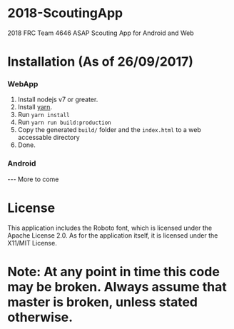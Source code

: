 # 2018-ScoutingApp
2018 FRC Team 4646 ASAP Scouting App for Android and Web

# Installation (As of 26/09/2017)
### WebApp
1. Install nodejs v7 or greater.
2. Install [yarn](https://yarnpkg.com/en/docs/install).
3. Run `yarn install`
4. Run `yarn run build:production`
5. Copy the generated `build/` folder and the `index.html` to a web accessable directory
6. Done.

### Android
--- More to come

# License
This application includes the Roboto font, which is licensed under the Apache License 2.0.
As for the application itself, it is licensed under the X11/MIT License.

# Note: At any point in time this code may be broken. Always assume that master is broken, unless stated otherwise.
